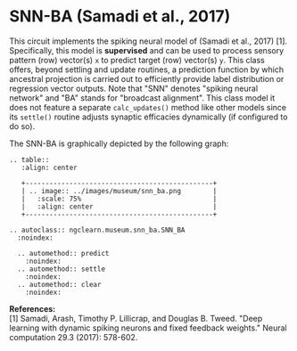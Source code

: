 # SNN-BA (Samadi et al., 2017)

This circuit implements the spiking neural model of (Samadi et al., 2017) [1].
Specifically, this model is **supervised** and can be used to process sensory
pattern (row) vector(s) `x` to predict target (row) vector(s) `y`. This class offers,
beyond settling and update routines, a prediction function by which ancestral
projection is carried out to efficiently provide label distribution or regression
vector outputs. Note that "SNN" denotes "spiking neural network" and "BA"
stands for "broadcast alignment". This class model it does not feature a separate
`calc_updates()` method like other models since its `settle()` routine
adjusts synaptic efficacies dynamically (if configured to do so).

The SNN-BA is graphically depicted by the following graph:

```{eval-rst}
.. table::
   :align: center

   +-----------------------------------------------+
   | .. image:: ../images/museum/snn_ba.png        |
   |   :scale: 75%                                 |
   |   :align: center                              |
   +-----------------------------------------------+
```

```{eval-rst}
.. autoclass:: ngclearn.museum.snn_ba.SNN_BA
  :noindex:

  .. automethod:: predict
    :noindex:
  .. automethod:: settle
    :noindex:
  .. automethod:: clear
    :noindex:
```

**References:** <br>
[1] Samadi, Arash, Timothy P. Lillicrap, and Douglas B. Tweed. "Deep learning with
dynamic spiking neurons and fixed feedback weights." Neural computation 29.3
(2017): 578-602.

